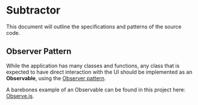 # Subtractor

This document will outline the specifications and patterns of the source code.

## Observer Pattern

While the application has many classes and functions, any class that is expected to have direct interaction with the UI should be implemented as an **Observable**, using the [Observer pattern](https://en.wikipedia.org/wiki/Observer_pattern).

A barebones example of an Observable can be found in this project here: [Observe.js](Observe.js).
